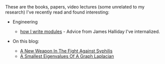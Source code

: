 <article>
</article>
These are the books, papers, video lectures (some unrelated to my research) I've recently read and found interesting:

* Engineering
	* [how I write modules](http://substack.net/how_I_write_modules) - Advice from James Halliday I've internalized.

* On this blog:
	* [A New Weapon In The Fight Against Syphilis](http://blog.shriphani.com/2015/07/21/a-new-weapon-in-the-fight-against-syphilis/)
	* [A Smallest Eigenvalues Of A Graph Laplacian](http://blog.shriphani.com/2015/04/06/the-smallest-eigenvalues-of-a-graph-laplacian/)
